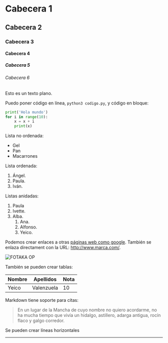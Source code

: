 # Cabecera 1

## Cabecera 2

### Cabecera 3

#### Cabecera 4

##### Cabecera 5

###### Cabecera 6

Esto es un texto plano.

Puedo poner código en línea, `python3 codigo.py`, y código en bloque:

```python
print('Hola mundo')
for i in range(10):
    x = x + i
    print(x)
```

Lista no ordenada: 
* Gel
* Pan
* Macarrones

Lista ordenada:

1. Ángel.
2. Paula.
3. Iván.

Listas anidadas:

1. Paula
2. Ivette.
3. Alba.
    1. Ana.
    2. Alfonso.
    3. Yeico.

Podemos crear enlaces a otras [páginas web como google](http://google.com). También se enlaza directament con la URL: http://www.marca.com/.

![FOTAKA OP](https://i.ytimg.com/vi/tEaj19LJEoc/maxresdefault.jpg 'Te hago carrito por un sobresaliente')

También se pueden crear tablas: 

| Nombre | Apellidos | Nota |
| ------ | --------- | ---- |
| Yeico  | Valenzuela | 10 |

Markdown tiene soporte para citas:

> En un lugar de la Mancha de cuyo nombre no quiero acordarme, no ha mucha tiempo que vivía un hidalgo, astillero, adarga antigua, rocín flaco y galgo corredor.

Se pueden crear líneas horizontales

---




